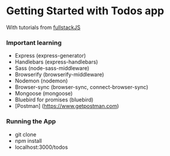 # Getting Started with Todos app

With tutorials from [fullstackJS](http://www.fullstackjs.com/book/5/scaffold-todo-app.html)

### Important learning
* Express (express-generator)
* Handlebars (express-handlebars)
* Sass (node-sass-middleware)
* Browserify (browserify-middleware)
* Nodemon (nodemon)
* Browser-sync (browser-sync, connect-browser-sync)
* Mongoose (mongoose)
* Bluebird for promises (bluebird)
* [Postman] (https://www.getpostman.com)

### Running the App
* git clone 
* npm install 
* localhost:3000/todos